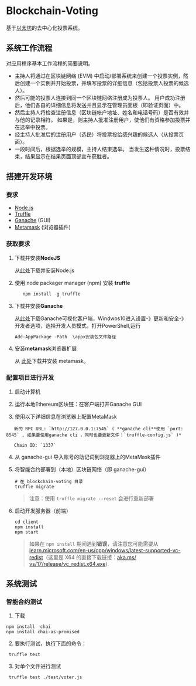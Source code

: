 # Blockchain-Voting

基于[以太坊](https://ethereum.org/)的去中心化投票系统。

## 系统工作流程

对应用程序基本工作流程的简要说明。

- 主持人将通过在区块链网络 (EVM) 中启动/部署系统来创建一个投票实例，然后创建一个实例并开始投票，并填写投票的详细信息（包括投票人投票的候选人）。
- 然后可能的投票人连接到同一个区块链网络注册成为投票人。 用户成功注册后，他们各自的详细信息将发送并且显示在管理员面板（即验证页面）中。
- 然后主持人将检查注册信息（区块链帐户地址、姓名和电话号码）是否有效并与他的记录相符。 如果是，则主持人批准注册用户，使他们有资格参加投票并在选举中投票。
- 经主持人批准后的注册用户（选民）将投票投给感兴趣的候选人（从投票页面）。
- 一段时间后，根据选举的规模，主持人结束选举。 当发生这种情况时，投票结束，结果显示在结果页面顶部宣布获胜者。

## 搭建开发环境

### 要求

- [Node.js](https://nodejs.org)
- [Truffle](https://www.trufflesuite.com/truffle)
- [Ganache](https://trufflesuite.com/ganache/) (GUI)
- [Metamask](https://metamask.io/) (浏览器插件)

### 获取要求

1. 下载并安装**NodeJS**
  
   从[此处](https://nodejs.org)下载并安装Node.js

2. 使用 node packager manager (npm) 安装 **truffle**

    ```go
       npm install -g truffle
    ```

3. 下载并安装**Ganache**

   从[此处](https://trufflesuite.com/ganache/)下载Ganache可视化客户端，Windwos10进入设置-》更新和安全-》开发者选项，选择开发人员模式，打开PowerShell,运行
   ```powershell
   Add-AppPackage -Path .\appx安装包文件路径
   ```


4. 安装**metamask**浏览器扩展

    从 [此处](https://metamask.io/download)下载并安装 metamask。

### 配置项目进行开发

1. 启动计算机

2. 运行本地Ethereum区块链：在客户端打开Ganache GUI

3. 使用以下详细信息在浏览器上配置MetaMask

```
   新的 RPC URL: `http://127.0.0.1:7545` ( **ganache cli**使用 `port: 8545` , 如果要使用ganache cli ，同时也要更新文件：`truffle-config.js` )*

   Chain ID: `1337`
```

4. 从 ganache-gui 导入账号的助记词到浏览器上的MetaMask插件
5. 将智能合约部署到（本地）区块链网络（即 ganache-gui）

    ```shell
    # 在 blockchain-voting 目录
    truffle migrate
    ```

    > 注意：使用 `truffle migrate --reset` 会进行重新部署

6. 启动开发服务器（前端）

    ```shell
    cd client
    npm install 
    npm start
    ```

    > 如果在 `npm install` 期间遇到**错误**，请注意您可能需要从 [learn.microsoft.com/en-us/cpp/windows/latest-supported-vc- redist](https://learn.microsoft.com/en-us/cpp/windows/latest-supported-vc-redist?view=msvc-170)（这里是 X64 的直接下载链接：[aka.ms/ vs/17/release/vc_redist.x64.exe](https://aka.ms/vs/17/release/vc_redist.x64.exe)).


## 系统测试

### 智能合约测试

1. 下载
```
npm install  chai
npm install chai-as-promised
```

2. 要执行测试，执行下面的命令：
```
 truffle test 
```

3. 对单个文件进行测试
```
 truffle test ./test/voter.js
```


